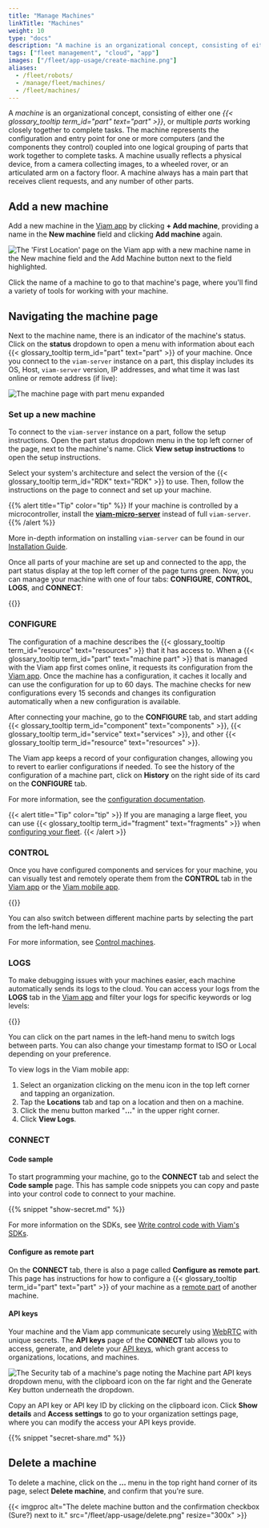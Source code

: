 ```yaml
---
title: "Manage Machines"
linkTitle: "Machines"
weight: 10
type: "docs"
description: "A machine is an organizational concept, consisting of either one or multiple parts working closely together to complete tasks."
tags: ["fleet management", "cloud", "app"]
images: ["/fleet/app-usage/create-machine.png"]
aliases:
  - /fleet/robots/
  - /manage/fleet/machines/
  - /fleet/machines/
---
```


A _machine_ is an organizational concept, consisting of either one <em>{{< glossary_tooltip term_id="part" text="part" >}}</em>, or multiple _parts_ working closely together to complete tasks.
The machine represents the configuration and entry point for one or more computers (and the components they control) coupled into one logical grouping of parts that work together to complete tasks.
A machine usually reflects a physical device, from a camera collecting images, to a wheeled rover, or an articulated arm on a factory floor.
A machine always has a main part that receives client requests, and any number of other parts.

## Add a new machine

Add a new machine in the [Viam app](https://app.viam.com) by clicking **+ Add machine**, providing a name in the **New machine** field and clicking **Add machine** again.

![The 'First Location' page on the Viam app with a new machine name in the New machine field and the Add Machine button next to the field highlighted.](/fleet/app-usage/create-machine.png)

Click the name of a machine to go to that machine's page, where you'll find a variety of tools for working with your machine.

## Navigating the machine page

Next to the machine name, there is an indicator of the machine's status.
Click on the **status** dropdown to open a menu with information about each {{< glossary_tooltip term_id="part" text="part" >}} of your machine.
Once you connect to the `viam-server` instance on a part, this display includes its OS, Host, `viam-server` version, IP addresses, and what time it was last online or remote address (if live):

![The machine page with part menu expanded](/fleet/app-usage/machine-page.png)

### Set up a new machine

<!-- TODO R2D2: might need screenshot and needs to be revisited once setup construction is finished -->

To connect to the `viam-server` instance on a part, follow the setup instructions.
Open the part status dropdown menu in the top left corner of the page, next to the machine's name.
Click **View setup instructions** to open the setup instructions.

Select your system's architecture and select the version of the {{< glossary_tooltip term_id="RDK" text="RDK" >}} to use.
Then, follow the instructions on the page to connect and set up your machine.

{{% alert title="Tip" color="tip" %}}
If your machine is controlled by a microcontroller, install the [**viam-micro-server**](/installation/viam-micro-server-setup/#install-viam-micro-server) instead of full `viam-server`.
{{% /alert %}}

More in-depth information on installing `viam-server` can be found in our [Installation Guide](/installation/viam-server-setup/#install-viam-server).

Once all parts of your machine are set up and connected to the app, the part status display at the top left corner of the page turns green.
Now, you can manage your machine with one of four tabs: **CONFIGURE**, **CONTROL**, **LOGS**, and **CONNECT**:

{{<imgproc src="/fleet/app-usage/parts-live.png" resize="400x" declaredimensions=true alt="The machine page with all parts live">}}

### CONFIGURE

The configuration of a machine describes the {{< glossary_tooltip term_id="resource" text="resources" >}} that it has access to.
When a {{< glossary_tooltip term_id="part" text="machine part" >}} that is managed with the Viam app first comes online, it requests its configuration from the [Viam app](https://app.viam.com).
Once the machine has a configuration, it caches it locally and can use the configuration for up to 60 days.
The machine checks for new configurations every 15 seconds and changes its configuration automatically when a new configuration is available.

After connecting your machine, go to the **CONFIGURE** tab, and start adding {{< glossary_tooltip term_id="component" text="components" >}}, {{< glossary_tooltip term_id="service" text="services" >}}, and other {{< glossary_tooltip term_id="resource" text="resources" >}}.

<!-- TODO R2D2: need to check that this works once page is set up -->

The Viam app keeps a record of your configuration changes, allowing you to revert to earlier configurations if needed.
To see the history of the configuration of a machine part, click on **History** on the right side of its card on the **CONFIGURE** tab.

For more information, see the [configuration documentation](/configure/#the-configure-tab).

{{< alert title="Tip" color="tip" >}}
If you are managing a large fleet, you can use {{< glossary_tooltip term_id="fragment" text="fragments" >}} when [configuring your fleet](/fleet/fragments/).
{{< /alert >}}

### CONTROL

Once you have configured components and services for your machine, you can visually test and remotely operate them from the **CONTROL** tab in the [Viam app](https://app.viam.com) or the [Viam mobile app](/fleet/control/#control-interface-in-the-viam-mobile-app).

{{<gif webm_src="/fleet/control.webm" mp4_src="/fleet/control.mp4" alt="Using the control tab" max-width="800px">}}

You can also switch between different machine parts by selecting the part from the left-hand menu.

For more information, see [Control machines](/fleet/control/).

### LOGS

To make debugging issues with your machines easier, each machine automatically sends its logs to the cloud.
You can access your logs from the **LOGS** tab in the [Viam app](https://app.viam.com) and filter your logs for specific keywords or log levels:

{{<gif webm_src="/fleet/log-filtering.webm" mp4_src="/fleet/log-filtering.mp4" alt="Filter logs by term of log level in the UI" max-width="800px">}}

You can click on the part names in the left-hand menu to switch logs between parts. You can also change your timestamp format to ISO or Local depending on your preference.

To view logs in the Viam mobile app:

1. Select an organization clicking on the menu icon in the top left corner and tapping an organization.
2. Tap the **Locations** tab and tap on a location and then on a machine.
3. Click the menu button marked "**...**" in the upper right corner.
4. Click **View Logs**.

### CONNECT

#### Code sample

To start programming your machine, go to the **CONNECT** tab and select the **Code sample** page.
This has sample code snippets you can copy and paste into your control code to connect to your machine.

{{% snippet "show-secret.md" %}}

For more information on the SDKs, see [Write control code with Viam's SDKs](/appendix/apis/).

#### Configure as remote part

On the **CONNECT** tab, there is also a page called **Configure as remote part**.
This page has instructions for how to configure a {{< glossary_tooltip term_id="part" text="part" >}} of your machine as a [remote part](/architecture/parts/) of another machine.

#### API keys

Your machine and the Viam app communicate securely using [WebRTC](https://pkg.go.dev/go.viam.com/utils@v0.0.3/rpc#hdr-Connection) with unique secrets.
The **API keys** page of the **CONNECT** tab allows you to access, generate, and delete your [API keys](/cloud/rbac/#api-keys), which grant access to organizations, locations, and machines.

![The Security tab of a machine's page noting the Machine part API keys dropdown menu, with the clipboard icon on the far right and the Generate Key button underneath the dropdown.](/fleet/app-usage/machine-secrets.png)

Copy an API key or API key ID by clicking on the clipboard icon.
Click **Show details** and **Access settings** to go to your organization settings page, where you can modify the access your API keys provide.

{{% snippet "secret-share.md" %}}

## Delete a machine

To delete a machine, click on the **...** menu in the top right hand corner of its page, select **Delete machine**, and confirm that you're sure.

{{< imgproc alt="The delete machine button and the confirmation checkbox (Sure?) next to it." src="/fleet/app-usage/delete.png" resize="300x" >}}
